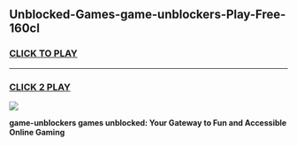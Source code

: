 
## Unblocked-Games-game-unblockers-Play-Free-160cl
<h3>
<a href="https://premium76.site?title=game-unblockers&ref=23A">CLICK TO PLAY</a></h3>
<hr>

<h3>
<a href="https://premium76.site?title=game-unblockers&ref=23A">CLICK 2 PLAY</a>
  
</h3>

<a href="https://premium76.site?title=game-unblockers&ref=23A"><img src="https://clearcache.store/games.png"></a>


**game-unblockers games unblocked: Your Gateway to Fun and Accessible Online Gaming**
